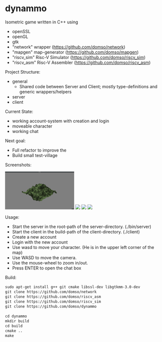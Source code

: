 # dynammo

Isometric game written in C++ using
- openSSL
- openGL
- gtk
- "network" wrapper (https://github.com/domso/network)
- "mapgen" map-generator (https://github.com/domso/mapgen)
- "riscv_sim" Risc-V Simulator (https://github.com/domso/riscv_sim)
- "riscv_asm" Risc-V Assembler (https://github.com/domso/riscv_asm)

Project Structure:
- general
    - Shared code between Server and Client; mostly type-definitions and generic wrappers/helpers
- server
- client

Current State:
- working account-system with creation and login
- moveable character
- working chat

Next goal:
- Full refactor to improve the
- Build small test-village

Screenshots:
<p float="left">
  <img src="/client/res/Screenshots/full.png" width="45%"/>
  <img src="/client/res/Screenshots/small.png" width="45%"/>
  <img src="/client/res/Screenshots/water.png" width="45%"/>
  <img src="/client/res/Screenshots/chat.png" width="45%"/>
</p>

Usage:
- Start the server in the root-path of the server-directory. (./bin/server)
- Start the client in the build-path of the client-directory. (./client)
- Create a new account
- Login with the new account
- Use wasd to move your character. (He is in the upper left corner of the map)
- Use WASD to move the camera.
- Use the mouse-wheel to zoom in/out.
- Press ENTER to open the chat box

Build:
```
sudo apt-get install g++ git cmake libssl-dev libgtkmm-3.0-dev
git clone https://github.com/domso/network
git clone https://github.com/domso/riscv_asm
git clone https://github.com/domso/riscv_sim
git clone https://github.com/domso/dynammo

cd dynammo
mkdir build
cd build
cmake ..
make
```


